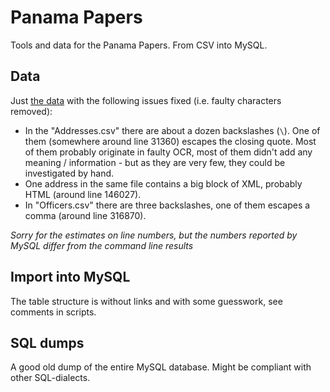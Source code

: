 # Panama Papers
Tools and data for the Panama Papers. From CSV into MySQL.

## Data
Just [the data](https://cloudfront-files-1.publicintegrity.org/offshoreleaks/data-csv.zip) with the following issues fixed (i.e. faulty characters removed):
- In the "Addresses.csv" there are about a dozen backslashes (`\`). One of them (somewhere around line 31360) escapes the closing quote. Most of them probably originate in faulty OCR, most of them didn't add any meaning / information - but as they are very few, they could be investigated by hand.
- One address in the same file contains a big block of XML, probably HTML (around line 146027).
- In "Officers.csv" there are three backslashes, one of them escapes a comma (around line 316870).

*Sorry for the estimates on line numbers, but the numbers reported by MySQL differ from the command line results*

## Import into MySQL
The table structure is without links and with some guesswork, see comments in scripts.

## SQL dumps
A good old dump of the entire MySQL database. Might be compliant with other SQL-dialects.
